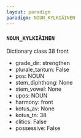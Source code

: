 ```yaml
---
layout: paradigm
paradigm: NOUN_KYLKIÄINEN
---
```

### ` NOUN_KYLKIÄINEN `

Dictionary class 38 front
* grade_dir: strengthen
* plurale_tantum: False
* pos: NOUN
* stem_diphthong: None
* stem_vowel: None
* upos: NOUN
* harmony: front
* kotus_av: None
* kotus_tn: 38
* clitics: False
* possessive: False
